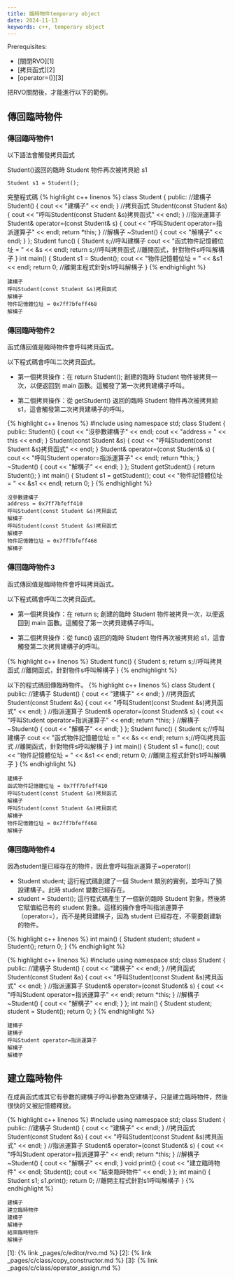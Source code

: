 ```yaml
---
title: 臨時物件temporary object
date: 2024-11-13
keywords: c++, temporary object 
---
```


Prerequisites:

- [關閉RVO][1]
- [拷貝函式][2]
- [operator=()][3]

把RVO關閉後，才能進行以下的範例。

## 傳回臨時物件

### 傳回臨時物件1

以下語法會觸發拷貝函式

Student()返回的臨時 Student 物件再次被拷貝給 s1

```
Student s1 = Student();
```

完整程式碼
{% highlight c++ linenos %}
class Student {
public:
    //建構子
    Student() {
        cout << "建構子" << endl;
    }
    //拷貝函式
    Student(const Student &s) {
        cout << "呼叫Student(const Student &s)拷貝函式" << endl;
    }
    //指派運算子
    Student& operator=(const Student& s) {
        cout << "呼叫Student operator=指派運算子" << endl;
        return *this;
    }
    //解構子
    ~Student() {
        cout << "解構子" << endl;
    }
};
Student func() {
    Student s;//呼叫建構子
    cout << "函式物件記憶體位址 = " << &s << endl;
    return s;//呼叫拷貝函式
    //離開函式，針對物件s呼叫解構子
}
int main() {
    Student s1 = Student();
    cout << "物件記憶體位址 = " << &s1 << endl;
    return 0;
    //離開主程式針對s1呼叫解構子
}
{% endhighlight %}

```
建構子
呼叫Student(const Student &s)拷貝函式
解構子
物件記憶體位址 = 0x7ff7bfeff468
解構子
```

### 傳回臨時物件2

函式傳回值是臨時物件會呼叫拷貝函式。

以下程式碼會呼叫二次拷貝函式。

- 第一個拷貝操作：在 return Student(); 創建的臨時 Student 物件被拷貝一次，以便返回到 main 函數。這觸發了第一次拷貝建構子呼叫。

- 第二個拷貝操作：從 getStudent() 返回的臨時 Student 物件再次被拷貝給 s1，這會觸發第二次拷貝建構子的呼叫。

{% highlight c++ linenos %}
#include <iostream>
using namespace std;
class Student {
public:
    Student() {
        cout << "沒參數建構子" << endl;
        cout << "address = " << this << endl;
    }
    Student(const Student &s) {
        cout << "呼叫Student(const Student &s)拷貝函式" << endl;
    }
    Student& operator=(const Student& s) {
        cout << "呼叫Student operator=指派運算子" << endl;
        return *this;
    }
    ~Student() {
        cout << "解構子" << endl;
    }
};
Student getStudent() {
    return Student();
}
int main() {
    Student s1 = getStudent();
    cout << "物件記憶體位址 = " << &s1 << endl;
    return 0;
}
{% endhighlight %}
```
沒參數建構子
address = 0x7ff7bfeff410
呼叫Student(const Student &s)拷貝函式
解構子
呼叫Student(const Student &s)拷貝函式
解構子
物件記憶體位址 = 0x7ff7bfeff468
解構子
```

### 傳回臨時物件3

函式傳回值是臨時物件會呼叫拷貝函式。

以下程式碼會呼叫二次拷貝函式。

- 第一個拷貝操作：在 return s; 創建的臨時 Student 物件被拷貝一次，以便返回到 main 函數。這觸發了第一次拷貝建構子呼叫。

- 第二個拷貝操作：從 func() 返回的臨時 Student 物件再次被拷貝給 s1，這會觸發第二次拷貝建構子的呼叫。

{% highlight c++ linenos %}
Student func() {
    Student s;
    return s;//呼叫拷貝函式
    //離開函式，針對物件s呼叫解構子
}
{% endhighlight %}

以下的程式碼回傳臨時物件。
{% highlight c++ linenos %}
class Student {
public:
	//建構子
    Student() {
        cout << "建構子" << endl;
    }
    //拷貝函式
    Student(const Student &s) {
        cout << "呼叫Student(const Student &s)拷貝函式" << endl;
    }
    //指派運算子
    Student& operator=(const Student& s) {
        cout << "呼叫Student operator=指派運算子" << endl;
        return *this;
    }
    //解構子
    ~Student() {
        cout << "解構子" << endl;
    }
};
Student func() {
    Student s;//呼叫建構子
    cout << "函式物件記憶體位址 = " << &s << endl;
    return s;//呼叫拷貝函式
    //離開函式，針對物件s呼叫解構子
}
int main() {
    Student s1 = func();
    cout << "物件記憶體位址 = " << &s1 << endl;
    return 0;
    //離開主程式針對s1呼叫解構子
}
{% endhighlight %}
```
建構子
函式物件記憶體位址 = 0x7ff7bfeff410
呼叫Student(const Student &s)拷貝函式
解構子
呼叫Student(const Student &s)拷貝函式
解構子
物件記憶體位址 = 0x7ff7bfeff468
解構子
```
### 傳回臨時物件4

因為student是已經存在的物件，因此會呼叫指派運算子=operator()

- Student student; 這行程式碼創建了一個 Student 類別的實例，並呼叫了預設建構子。此時 student 變數已經存在。
- student = Student(); 這行程式碼產生了一個新的臨時 Student 對象，然後將它賦值給已有的 student 對象。這樣的操作會呼叫指派運算子（operator=），而不是拷貝建構子，因為 student 已經存在，不需要創建新的物件。

{% highlight c++ linenos %}
int main() {
    Student student;
    student = Student();
    return 0;
}
{% endhighlight %}


{% highlight c++ linenos %}
#include <iostream>
using namespace std;
class Student {
public:
    //建構子
    Student() {
        cout << "建構子" << endl;
    }
    //拷貝函式
    Student(const Student &s) {
        cout << "呼叫Student(const Student &s)拷貝函式" << endl;
    }
    //指派運算子
    Student& operator=(const Student& s) {
        cout << "呼叫Student operator=指派運算子" << endl;
        return *this;
    }
    //解構子
    ~Student() {
        cout << "解構子" << endl;
    }
};
int main() {
    Student student;
    student = Student();
    return 0;
}
{% endhighlight %}
```
建構子
建構子
呼叫Student operator=指派運算子
解構子
解構子
```

## 建立臨時物件

在成員函式或其它有參數的建構子呼叫參數為空建構子，只是建立臨時物件，然後很快的又被記憶體釋放。

{% highlight c++ linenos %}
#include <iostream>
using namespace std;
class Student {
public:
    //建構子
    Student() {
        cout << "建構子" << endl;
    }
    //拷貝函式
    Student(const Student &s) {
        cout << "呼叫Student(const Student &s)拷貝函式" << endl;
    }
    //指派運算子
    Student& operator=(const Student& s) {
        cout << "呼叫Student operator=指派運算子" << endl;
        return *this;
    }
    //解構子
    ~Student() {
        cout << "解構子" << endl;
    }
    void print() {
        cout << "建立臨時物件" << endl;
        Student();
        cout << "結束臨時物件" << endl;
    }
};
int main() {
    Student s1;
    s1.print();
    return 0;
    //離開主程式針對s1呼叫解構子
}
{% endhighlight %}

```
建構子
建立臨時物件
建構子
解構子
結束臨時物件
解構子
```


[1]: {% link _pages/c/editor/rvo.md %}
[2]: {% link _pages/c/class/copy_constructor.md %}
[3]: {% link _pages/c/class/operator_assign.md %}